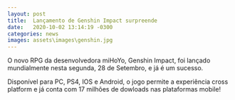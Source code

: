 ```yaml
---
layout: post
title:  Lançamento de Genshin Impact surpreende
date:   2020-10-02 13:14:19 -0300
categories: news
images: assets\images\genshin.jpg
---
```

<p>
O novo RPG da desenvolvedora miHoYo, Genshin Impact, foi lançado mundialmente nesta segunda, 28 de Setembro, e já é um sucesso.
</p>

<p>
Disponível para PC, PS4, IOS e Android, o jogo permite a experiência cross platform e já conta com 17 milhões de dowloads nas plataformas mobile!
</p>

<img src="{{ 'assets\images\genshin.jpg' | relative_url }}" alt="">
